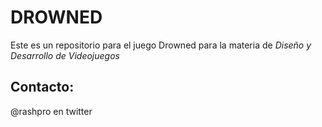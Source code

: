 DROWNED
=======

Este es un repositorio para el juego Drowned
para la materia de _Diseño y Desarrollo de Videojuegos_

Contacto:
---------
@rashpro en twitter